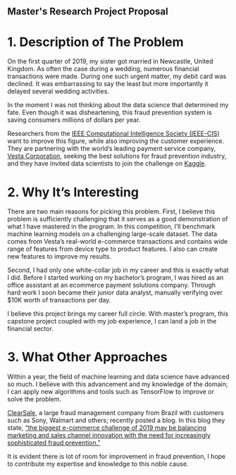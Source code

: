 ## Master's Research Project Proposal

# 1.	Description of The Problem

On the first quarter of 2019, my sister got married in Newcastle, United Kingdom. As often the case during a wedding, numerous financial transactions were made. During one such urgent matter, my debit card was declined. It was embarrassing to say the least but more importantly it delayed several wedding activities.   

In the moment I was not thinking about the data science that determined my fate. Even though it was disheartening, this fraud prevention system is saving consumers millions of dollars per year.  

Researchers from the [IEEE Computational Intelligence Society (IEEE-CIS)](https://en.wikipedia.org/wiki/IEEE_Computational_Intelligence_Society) want to improve this figure, while also improving the customer experience. They are partnering with the world’s leading payment service company, [Vesta Corporation](https://trustvesta.com/), seeking the best solutions for fraud prevention industry, and they have invited data scientists to join the challenge on [Kaggle](https://www.kaggle.com/c/ieee-fraud-detection/overview). 

# 2.	Why It’s Interesting

There are two main reasons for picking this problem. First, I believe this problem is sufficiently challenging that it serves as a good demonstration of what I have mastered in the program. In this competition, I’ll benchmark machine learning models on a challenging large-scale dataset. The data comes from Vesta’s real-world e-commerce transactions and contains wide range of features from device type to product features. I also can create new features to improve my results.   

Second, I had only one white-collar job in my career and this is exactly what I did. Before I started working on my bachelor’s program, I was hired as an office assistant at an ecommerce payment solutions company. Through hard work I soon became their junior data analyst, manually verifying over $10K worth of transactions per day.  

I believe this project brings my career full circle. With master’s program, this capstone project coupled with my job experience, I can land a job in the financial sector. 

# 3.	What Other Approaches 

Within a year, the field of machine learning and data science have advanced so much. I believe with this advancement and my knowledge of the domain; I can apply new algorithms and tools such as TensorFlow to improve or solve the problem. 

[ClearSale](https://en.wikipedia.org/wiki/ClearSale), a large fraud management company from Brazil with customers such as Sony, Walmart and others; recently posted a blog. In this blog they state, [“the biggest e-commerce challenge of 2019 may be balancing marketing and sales channel innovation with the need for increasingly sophisticated fraud prevention.”](https://blog.clear.sale/do-we-have-enough-data-scientists-to-protect-against-e-commerce-fraud)

It is evident there is lot of room for improvement in fraud prevention, I hope to contribute my expertise and knowledge to this noble cause. 





